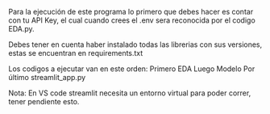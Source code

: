 Para la ejecución de este programa lo primero que debes hacer es contar con tu API Key, el cual cuando crees el .env sera reconocida por el codigo EDA.py.

Debes tener en cuenta haber instalado todas las librerias con sus versiones, estas se encuentran en requirements.txt

Los codigos a ejecutar van en este orden:
Primero EDA
Luego Modelo
Por último streamlit_app.py

Nota: En VS code streamlit necesita un entorno virtual para poder correr, tener pendiente esto.

